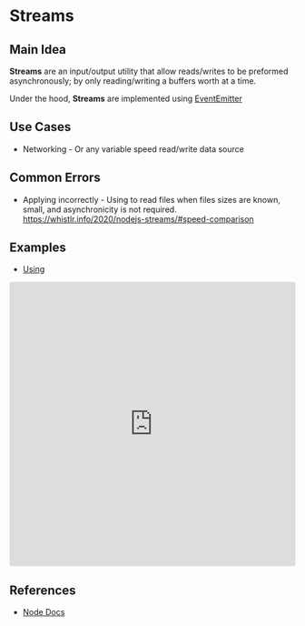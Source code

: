 # Streams

## Main Idea

**Streams** are an input/output utility that allow reads/writes to be preformed asynchronously; by only reading/writing a buffers worth at a time.

Under the hood, **Streams** are implemented using [EventEmitter](https://nodejs.org/api/events.html#events_class_eventemitter)

## Use Cases

- Networking - Or any variable speed read/write data source

## Common Errors

- Applying incorrectly - Using to read files when files sizes are known, small, and asynchronicity is not required. https://whistlr.info/2020/nodejs-streams/#speed-comparison

## Examples

- [Using](./example-01-using.js)

<iframe
  src="https://codesandbox.io/s/8f0bl?codemirror=1"
  style="width:100%; height:500px; border:0; border-radius: 4px; overflow:hidden;"
  allow="accelerometer; ambient-light-sensor; camera; encrypted-media; geolocation; gyroscope; hid; microphone; midi; payment; usb; vr; xr-spatial-tracking"
  sandbox="allow-forms allow-modals allow-popups allow-presentation allow-same-origin allow-scripts"
></iframe>

## References

- [Node Docs](https://nodejs.org/dist/latest-v12.x/docs/api/stream.html#stream_stream)

